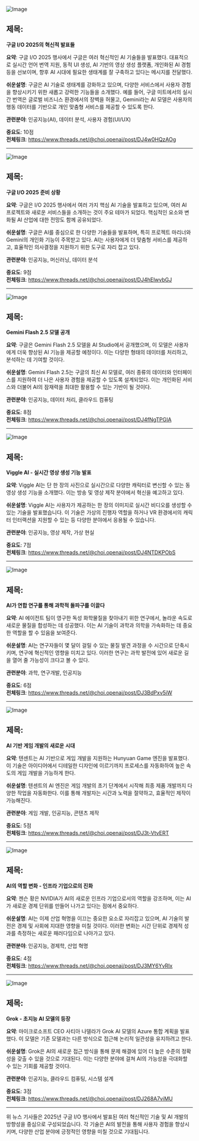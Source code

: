 ![Image](https://scontent-iad3-1.cdninstagram.com/v/t51.75761-15/500221285_17909266986112832_8297412028867871388_n.jpg?stp=dst-jpg_e35_tt6&_nc_cat=104&ccb=7-5&_nc_sid=18de74&_nc_ohc=Cm3RRRuM0j4Q7kNvwFi4Sdh&_nc_oc=Adn2aO2B0-R1-jcKXyqI04aZ3VTrD8r5CoRE3RpCCebyEIo11eDMkQoMitSx8zYLC1M&_nc_zt=23&_nc_ht=scontent-iad3-1.cdninstagram.com&edm=ACx9VUEEAAAA&_nc_gid=AaCwedPY7vQjVay6VOwrAQ&oh=00_AfJXe4v3-e8lMKCGxse8S3NNCHzsj-5coNi3UD1_SWdSCw&oe=6832B6D4)

## 제목:
**구글 I/O 2025의 혁신적 발표들**

**요약**:
구글 I/O 2025 행사에서 구글은 여러 혁신적인 AI 기술들을 발표했다. 대표적으로 실시간 언어 번역 지원, 동적 UI 생성, AI 기반의 영상 생성 플랫폼, 개인화된 AI 경험 등을 선보이며, 향후 AI 시대에 필요한 생태계를 잘 구축하고 있다는 메시지를 전달했다.

**쉬운설명**:
구글은 AI 기술로 생태계를 강화하고 있으며, 다양한 서비스에서 사용자 경험을 향상시키기 위한 새롭고 강력한 기능들을 소개했다. 예를 들어, 구글 미트에서의 실시간 번역은 글로벌 비즈니스 환경에서의 장벽을 허물고, Gemini라는 AI 모델은 사용자의 행동 데이터를 기반으로 개인 맞춤형 서비스를 제공할 수 있도록 한다.

**관련분야**:
인공지능(AI), 데이터 분석, 사용자 경험(UI/UX)

**중요도**: 10점  
**전체링크**: https://www.threads.net/@choi.openai/post/DJ4w0HQzAOg

---

![Image](https://scontent-iad3-1.cdninstagram.com/v/t51.71878-15/499562279_1341020083621500_7211778579795211889_n.jpg?stp=dst-jpg_e35_tt6&_nc_cat=109&ccb=7-5&_nc_sid=18de74&_nc_ohc=02MZpvn33jgQ7kNvwFf2cwr&_nc_oc=AdnELJX_Tyj5RuD9Jf622OAUVbopejCuAy1c29uAxSMhgSfxHV98IGhE36uIYWY8Gwo&_nc_zt=23&_nc_ht=scontent-iad3-1.cdninstagram.com&edm=ACx9VUEEAAAA&_nc_gid=AaCwedPY7vQjVay6VOwrAQ&oh=00_AfKDVrrytQ2fCZq0pbsw58sPGyhDNsZbX65SVz3uo_DdDA&oe=6832B50E)

## 제목:
**구글 I/O 2025 준비 상황**

**요약**:
구글은 I/O 2025 행사에서 여러 가지 핵심 AI 기술을 발표하고 있으며, 여러 AI 프로젝트와 새로운 서비스들을 소개하는 것이 주요 테마가 되었다. 핵심적인 요소와 변화될 AI 산업에 대한 전망도 함께 공유되었다.

**쉬운설명**:
구글은 AI를 중심으로 한 다양한 기술들을 발표하며, 특히 프로젝트 마리너와 Gemini의 개인화 기능이 주목받고 있다. AI는 사용자에게 더 맞춤형 서비스를 제공하고, 효율적인 의사결정을 지원하기 위한 도구로 자리 잡고 있다.

**관련분야**:
인공지능, 머신러닝, 데이터 분석

**중요도**: 9점  
**전체링크**: https://www.threads.net/@choi.openai/post/DJ4hElwvbGJ

---

![Image](https://scontent-iad3-1.cdninstagram.com/v/t51.71878-15/498953943_17909252451112832_4792219164199091649_n.jpg?stp=dst-jpg_e35_tt6&_nc_cat=100&ccb=7-5&_nc_sid=18de74&_nc_ohc=CU0z6hMSXC8Q7kNvwEZh2vK&_nc_oc=AdleQvSB-6usBDq7hBVo3ZOjHMco_HT0jJx89utN0eGIv1ouo_bEbgi9BfwFfeM5K9E&_nc_zt=23&_nc_ht=scontent-iad3-1.cdninstagram.com&edm=ACx9VUEEAAAA&_nc_gid=AaCwedPY7vQjVay6VOwrAQ&oh=00_AfLDco4dEUX2eYh77D2Wd4QMqC2TzQyKQHTiJxv3N-b-Hw&oe=6832D94D)

## 제목:
**Gemini Flash 2.5 모델 공개**

**요약**:
구글은 Gemini Flash 2.5 모델을 AI Studio에서 공개했으며, 이 모델은 사용자에게 더욱 향상된 AI 기능을 제공할 예정이다. 이는 다양한 형태의 데이터를 처리하고, 분석하는 데 기여할 것이다.

**쉬운설명**:
Gemini Flash 2.5는 구글의 최신 AI 모델로, 여러 종류의 데이터와 인터페이스를 지원하여 더 나은 사용자 경험을 제공할 수 있도록 설계되었다. 이는 개인화된 서비스와 더불어 AI의 잠재력을 최대한 활용할 수 있는 기반이 될 것이다.

**관련분야**:
인공지능, 데이터 처리, 클라우드 컴퓨팅

**중요도**: 8점  
**전체링크**: https://www.threads.net/@choi.openai/post/DJ4fNgTPGIA

---

![Image](https://scontent-iad3-1.cdninstagram.com/v/t51.71878-15/493260865_982047063037430_4251175571682959698_n.jpg?stp=dst-jpg_e35_tt6&_nc_cat=109&ccb=7-5&_nc_sid=18de74&_nc_ohc=bW2EkeN-mGYQ7kNvwYACW1m&_nc_oc=AdqdGV2Pp_GWiIC52h3vBJLbwSZBmcSmdN01aRzOrhBK7wCDR6GtwbHfNiQkAW-1ufvGQm4Hf1bi0kMeDL1ZeHdshxzpGroHkIHctT0HpVcTmbUVM3s8Pg&_nc_zt=23&_nc_ht=scontent-iad3-1.cdninstagram.com&edm=ACx9VUEEAAAA&_nc_gid=AaCwedPY7vQjVay6VOwrAQ&oh=00_AfOjWdugvncGuaIhy9UAGbttXnoQS3BStfFtxL2XpCMcFw&oe=6832DA8C)

## 제목:
**Viggle AI - 실시간 영상 생성 기능 발표**

**요약**:
Viggle AI는 단 한 장의 사진으로 실시간으로 다양한 캐릭터로 변신할 수 있는 동영상 생성 기능을 소개했다. 이는 방송 및 영상 제작 분야에서 혁신을 예고하고 있다.

**쉬운설명**:
Viggle AI는 사용자가 제공하는 한 장의 이미지로 실시간 비디오를 생성할 수 있는 기술을 발표했습니다. 이 기술은 가상의 진행자 역할을 하거나 VR 환경에서의 캐릭터 인터랙션을 지원할 수 있는 등 다양한 분야에서 응용될 수 있습니다.

**관련분야**:
인공지능, 영상 제작, 가상 현실

**중요도**: 7점  
**전체링크**: https://www.threads.net/@choi.openai/post/DJ4NTDKPObS

---

![Image](https://scontent-iad3-1.cdninstagram.com/v/t51.71878-15/499964991_2234855833636131_3469956635358639204_n.jpg?stp=dst-jpg_e35_tt6&_nc_cat=106&ccb=7-5&_nc_sid=18de74&_nc_ohc=pajkmOJ9-TUQ7kNvwGsBQIE&_nc_oc=AdnfSNOIF2ZgUOlZSGCC0XazAIVSPTNiTsjHEKke_zfzO-40li2_jJPVbm_YU-badA4&_nc_zt=23&_nc_ht=scontent-iad3-2.cdninstagram.com&edm=ACx9VUEEAAAA&_nc_gid=AaCwedPY7vQjVay6VOwrAQ&oh=00_AfL2fmdlufcMzldF1lAxPgL5BhOxRx6BtEWQWTqJd_kG6g&oe=6832E3DA)

## 제목:
**AI가 연합 연구를 통해 과학적 돌파구를 이끌다**

**요약**:
AI 에이전트 팀이 영구한 독성 화학물질을 찾아내기 위한 연구에서, 놀라운 속도로 새로운 물질을 합성하는 데 성공했다. 이는 AI 기술이 과학과 의학을 가속화하는 데 중요한 역할을 할 수 있음을 보여준다.

**쉬운설명**:
AI는 연구자들이 몇 달이 걸릴 수 있는 물질 발견 과정을 수 시간으로 단축시키며, 연구에 혁신적인 영향을 미치고 있다. 이러한 연구는 과학 발전에 있어 새로운 길을 열어 줄 가능성이 크다고 볼 수 있다.

**관련분야**:
과학, 연구개발, 인공지능

**중요도**: 6점  
**전체링크**: https://www.threads.net/@choi.openai/post/DJ3BdPxv5iW

---

![Image](https://scontent-iad3-1.cdninstagram.com/v/t51.71878-15/499288712_2786784908663057_1205753641949878931_n.jpg?stp=dst-jpg_e35_tt6&_nc_cat=100&ccb=7-5&_nc_sid=18de74&_nc_ohc=Lgnbyh8Q1IgQ7kNvwD8E1iH&_nc_oc=Adl5QtqZW3RUUywogzIIBGT2N-hB3Rs9QpZj8nF2IfPqH8xIAnKUsRlRHyyrif4T14I8VOZjiOw3S6AxY2OMg60uJZV0gfo2N1J719K3G2OMBc-_4uHRg$db8I7LKFLY&_nc_zt=23&_nc_ht=scontent-iad3-1.cdninstagram.com&edm=ACx9VUEEAAAA&_nc_gid=AaCwedPY7vQjVay6VOwrAQ&oh=00_AfLIDGvDkeut0D3tc_h-69Lmy5L4cV9pk8F0rhgWZQg9N4&oe=6832C013)

## 제목:
**AI 기반 게임 개발의 새로운 시대**

**요약**:
텐센트는 AI 기반으로 게임 개발을 지원하는 Hunyuan Game 엔진을 발표했다. 이 기술은 아이디어에서 디테일한 디자인에 이르기까지 프로세스를 자동화하여 높은 속도의 게임 개발을 가능하게 한다.

**쉬운설명**:
텐센트의 AI 엔진은 게임 개발의 초기 단계에서 시작해 최종 제품 개발까지 다양한 작업을 자동화한다. 이를 통해 개발자는 시간과 노력을 절약하고, 효율적인 제작이 가능해진다.

**관련분야**:
게임 개발, 인공지능, 콘텐츠 제작

**중요도**: 5점  
**전체링크**: https://www.threads.net/@choi.openai/post/DJ3t-VtvERT

---

![Image](https://scontent-iad3-1.cdninstagram.com/v/t51.71878-15/491442282_726228660078470_2490228694154129094_n.jpg?stp=dst-jpg_e35_tt6&_nc_cat=110&ccb=7-5&_nc_sid=18de74&_nc_ohc=Z9LqHdwJZFMQ7kNvwHEBCiE&_nc_oc=AdkbISJ7o7wlvubd-EXOC0lMH6mx7XgLBhP8-h7mRsvQAeYSmXCrUyoZretZMSV9ib0&_nc_zt=23&_nc_ht=scontent-iad3-1.cdninstagram.com&edm=ACx9VUEEAAAA&_nc_gid=AaCwedPY7vQjVay6VOwrAQ&oh=00_AfOfDvBx5zJ5YiX7HwYDd3Tq4OCnp8AzPFH9szZjmQLEw&oe=6832D6BB)

## 제목:
**AI의 역할 변화 - 인프라 기업으로의 진화**

**요약**:
젠슨 황은 NVIDIA가 AI의 새로운 인프라 기업으로서의 역할을 강조하며, 이는 AI가 새로운 경제 단위를 만들어 나가고 있다는 점에서 중요하다.

**쉬운설명**:
AI는 이제 산업 혁명을 이끄는 중요한 요소로 자리잡고 있으며, AI 기술의 발전은 경제 및 사회에 지대한 영향을 미칠 것이다. 이러한 변화는 시간 단위로 경제적 성과를 측정하는 새로운 패러다임으로 나아가고 있다.

**관련분야**:
인공지능, 경제학, 산업 혁명

**중요도**: 4점  
**전체링크**: https://www.threads.net/@choi.openai/post/DJ3MY6YvRIx

---

![Image](https://scontent-iad3-2.cdninstagram.com/v/t51.71878-15/499671276_4727359314000943_244233440093957559_n.jpg?stp=dst-jpg_e35_tt6&_nc_cat=106&ccb=7-5&_nc_sid=18de74&_nc_ohc=DV4DBOsWkq4Q7kNvwCeH706&_nc_oc=Adl31U8eSxvEATlJHa8eojsYxCEl-Z3H56RVf8GvbEdu_7rHkVqgyW1enSTqOELl78D29ur0mz6kxQ3EqVWM3pEf0vea38s5pXhIemVC6QGkYmQD091rJ3uYNb4S8ZsMyA&_nc_zt=23&_nc_ht=scontent-iad3-2.cdninstagram.com&edm=ACx9VUEEAAAA&_nc_gid=AaCwedPY7vQjVay6VOwrAQ&oh=00_AfKKa2SdmK0K-Nmh764yYPJCp5n09Vz7Wk1EZSB1NhyETQ&oe=6832E4ED)

## 제목:
**Grok - 초지능 AI 모델의 등장**

**요약**:
마이크로소프트 CEO 사티아 나델라가 Grok AI 모델의 Azure 통합 계획을 발표했다. 이 모델은 기존 모델과는 다른 방식으로 접근해 논리적 일관성을 유지하려고 한다.

**쉬운설명**:
Grok은 AI의 새로운 접근 방식을 통해 문제 해결에 있어 더 높은 수준의 정확성을 갖출 수 있을 것으로 기대된다. 이는 다양한 분야에 걸쳐 AI의 가능성을 극대화할 수 있는 기회를 제공할 것이다.

**관련분야**:
인공지능, 클라우드 컴퓨팅, 시스템 설계

**중요도**: 3점  
**전체링크**: https://www.threads.net/@choi.openai/post/DJ268A7viMU

---

위 뉴스 기사들은 2025년 구글 I/O 행사에서 발표된 여러 혁신적인 기술 및 AI 개발의 방향성을 중심으로 구성되었습니다. 각 기술은 AI의 발전을 통해 사용자 경험을 향상시키며, 다양한 산업 분야에 긍정적인 영향을 미칠 것으로 기대됩니다.